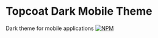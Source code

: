 Topcoat Dark Mobile Theme
==============

Dark theme for mobile applications
[![NPM](https://nodei.co/npm/topcoat-mobile-dark.png)](https://nodei.co/npm/topcoat-mobile-dark/)
